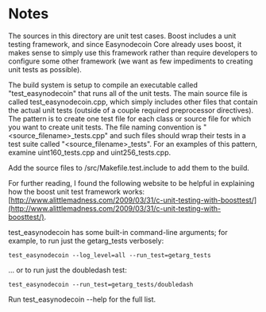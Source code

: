# Notes
The sources in this directory are unit test cases.  Boost includes a
unit testing framework, and since Easynodecoin Core already uses boost, it makes
sense to simply use this framework rather than require developers to
configure some other framework (we want as few impediments to creating
unit tests as possible).

The build system is setup to compile an executable called "test_easynodecoin"
that runs all of the unit tests.  The main source file is called
test_easynodecoin.cpp, which simply includes other files that contain the
actual unit tests (outside of a couple required preprocessor
directives).  The pattern is to create one test file for each class or
source file for which you want to create unit tests.  The file naming
convention is "<source_filename>_tests.cpp" and such files should wrap
their tests in a test suite called "<source_filename>_tests".  For an
examples of this pattern, examine uint160_tests.cpp and
uint256_tests.cpp.

Add the source files to /src/Makefile.test.include to add them to the build.

For further reading, I found the following website to be helpful in
explaining how the boost unit test framework works:
[http://www.alittlemadness.com/2009/03/31/c-unit-testing-with-boosttest/](http://www.alittlemadness.com/2009/03/31/c-unit-testing-with-boosttest/).

test_easynodecoin has some built-in command-line arguments; for
example, to run just the getarg_tests verbosely:

    test_easynodecoin --log_level=all --run_test=getarg_tests

... or to run just the doubledash test:

    test_easynodecoin --run_test=getarg_tests/doubledash

Run  test_easynodecoin --help   for the full list.

